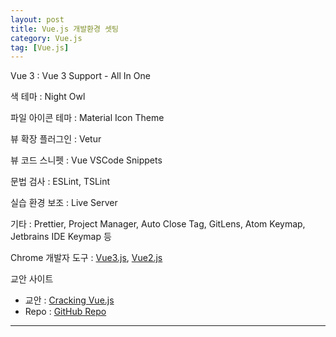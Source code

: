 ```yaml
---
layout: post
title: Vue.js 개발환경 셋팅
category: Vue.js
tag: [Vue.js]
---
```


Vue 3 : Vue 3 Support - All In One

색 테마 : Night Owl

파일 아이콘 테마 : Material Icon Theme

뷰 확장 플러그인 : Vetur

뷰 코드 스니펫 : Vue VSCode Snippets

문법 검사 : ESLint, TSLint

실습 환경 보조 : Live Server

기타 : Prettier, Project Manager, Auto Close Tag, GitLens, Atom Keymap, Jetbrains IDE Keymap 등

Chrome 개발자 도구 : [Vue3.js](https://devtools.vuejs.org/guide/installation.html), [Vue2.js](https://chromewebstore.google.com/detail/vuejs-devtools/iaajmlceplecbljialhhkmedjlpdblhp)

교안 사이트
- 교안 : [Cracking Vue.js](https://joshua1988.github.io/vue-camp/)
- Repo : [GitHub Repo](https://github.com/joshua1988/learn-vue-js)


---